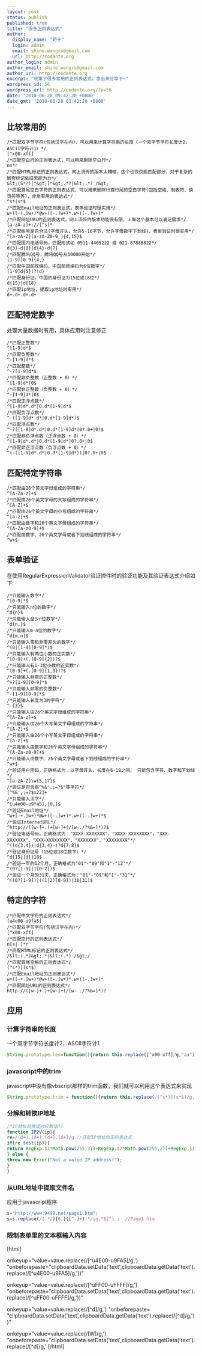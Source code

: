 ```yaml
---
layout: post
status: publish
published: true
title: "很多正则表达式"
author:
  display_name: "莳子"
  login: admin
  email: shine.wangrs@gmail.com
  url: http://codante.org
author_login: admin
author_email: shine.wangrs@gmail.com
author_url: http://codante.org
excerpt: "收集了很多常用的正则表达式，拿出来分享下~"
wordpress_id: 56
wordpress_url: http://codante.org/?p=56
date: '2010-06-28 09:42:20 +0800'
date_gmt: '2010-06-28 01:42:20 +0800'
---
```


## 比较常用的

```code
/*匹配双字节字符(包括汉字在内)，可以用来计算字符串的长度（一个双字节字符长度计2，ASCII字符计1）*/
[^x00-xff]
/*匹配空白行的正则表达式，可以用来删除空白行*/
ns*r
/*匹配HTML标记的正则表达式，网上流传的版本太糟糕，这个也仅仅能匹配部分，对于复杂的嵌套标记依旧无能为力*/
&lt;(S*?)[^&gt;]*&gt;.*?|&lt;.*? /&gt;
/*匹配首尾空白字符的正则表达式，可以用来删除行首行尾的空白字符(包括空格、制表符、换页符等等)，非常有用的表达式*/
^s*|s*$
/*匹配Email地址的正则表达式，表单验证时很实用*/
w+([-+.]w+)*@w+([-.]w+)*.w+([-.]w+)*
/*匹配网址URL的正则表达式，网上流传的版本功能很有限，上面这个基本可以满足需求*/
[a-zA-z]+://[^s]*
/*匹配帐号是否合法(字母开头，允许5-16字节，允许字母数字下划线)，表单验证时很实用*/
^[a-zA-Z][a-zA-Z0-9_]{4,15}$
/*匹配国内电话号码，匹配形式如 0511-4405222 或 021-87888822*/
d{3}-d{8}|d{4}-d{7}
/*匹配腾讯QQ号，腾讯QQ号从10000开始*/
[1-9][0-9]{4,}
/*匹配中国邮政编码，中国邮政编码为6位数字*/
[1-9]d{5}(?!d)
/*匹配身份证，中国的身份证为15位或18位*/
d{15}|d{18}
/*匹配ip地址，提取ip地址时有用*/
d+.d+.d+.d+
```

## 匹配特定数字

处理大量数据时有用，具体应用时注意修正

```code
/*匹配正整数*/
^[1-9]d*$
/*匹配负整数*/
^-[1-9]d*$
/*匹配整数*/
^-?[1-9]d*$
/*匹配非负整数（正整数 + 0）*/
^[1-9]d*|0$
/*匹配非正整数（负整数 + 0）*/
^-[1-9]d*|0$
/*匹配正浮点数*/
^[1-9]d*.d*|0.d*[1-9]d*$
/*匹配负浮点数*/
^-([1-9]d*.d*|0.d*[1-9]d*)$
/*匹配浮点数*/
^-?([1-9]d*.d*|0.d*[1-9]d*|0?.0+|0)$
/*匹配非负浮点数（正浮点数 + 0）*/
^[1-9]d*.d*|0.d*[1-9]d*|0?.0+|0$
/*匹配非正浮点数（负浮点数 + 0）*/
^(-([1-9]d*.d*|0.d*[1-9]d*))|0?.0+|0$
```

## 匹配特定字符串

```code
/*匹配由26个英文字母组成的字符串*/
^[A-Za-z]+$
/*匹配由26个英文字母的大写组成的字符串*/
^[A-Z]+$
/*匹配由26个英文字母的小写组成的字符串*/
^[a-z]+$
/*匹配由数字和26个英文字母组成的字符串*/
^[A-Za-z0-9]+$
/*匹配由数字、26个英文字母或者下划线组成的字符串*/
^w+$
```

## 表单验证

在使用RegularExpressionValidator验证控件时的验证功能及其验证表达式介绍如下:

```code
/*只能输入数字*/
^[0-9]*$
/*只能输入n位的数字*/
^d{n}$
/*只能输入至少n位数字*/
^d{n,}$
/*只能输入m-n位的数字*/
^d{m,n}$
/*只能输入零和非零开头的数字*/
^(0|[1-9][0-9]*)$
/*只能输入有两位小数的正实数*/
^[0-9]+(.[0-9]{2})?$
/*只能输入有1-3位小数的正实数*/
^[0-9]+(.[0-9]{1,3})?$
/*只能输入非零的正整数*/
^+?[1-9][0-9]*$
/*只能输入非零的负整数*/
^-[1-9][0-9]*$
/*只能输入长度为3的字符*/
^.{3}$
/*只能输入由26个英文字母组成的字符串*/
^[A-Za-z]+$
/*只能输入由26个大写英文字母组成的字符串*/
^[A-Z]+$
/*只能输入由26个小写英文字母组成的字符串*/
^[a-z]+$
/*只能输入由数字和26个英文字母组成的字符串*/
^[A-Za-z0-9]+$
/*只能输入由数字、26个英文字母或者下划线组成的字符串*/
^w+$
/*验证用户密码，正确格式为：以字母开头，长度在6-18之间， 只能包含字符、数字和下划线*/
^[a-zA-Z]\w{5,17}$
/*验证是否含有^%&',;=?$"等字符*/
[^%&',;=?$x22]+
/*只能输入汉字*/
^[u4e00-u9fa5],{0,}$
/*验证Email地址*/
^w+[-+.]w+)*@w+([-.]w+)*.w+([-.]w+)*$
/*验证InternetURL*/
^http://([w-]+.)+[w-]+(/[w-./?%&=]*)?$
/*验证电话号码，正确格式为："XXXX-XXXXXXX"，"XXXX-XXXXXXXX"，"XXX-XXXXXXX"，"XXX-XXXXXXXX"，"XXXXXXX"，"XXXXXXXX"*/
^((d{3,4})|d{3,4}-)?d{7,8}$
/*验证身份证号（15位或18位数字）*/
^d{15}|d{}18$
/*验证一年的12个月，正确格式为"01"-"09"和"1"-"12"*/
^(0?[1-9]|1[0-2])$
/*验证一个月的31天，正确格式为："01"-"09"和"1"-"31"*/
^((0?[1-9])|((1|2)[0-9])|30|31)$
```

## 特定的字符

```code
/*匹配中文字符的正则表达式*/
[u4e00-u9fa5]
/*匹配双字节字符(包括汉字在内)*/
[^x00-xff]
/*匹配空行的正则表达式*/
n[s| ]*r
/*匹配HTML标记的正则表达式*/
/&lt;(.*)&gt;.*|&lt;(.*) /&gt;/
/*匹配首尾空格的正则表达式*/
(^s*)|(s*$)
/*匹配Email地址的正则表达式*/
w+([-+.]w+)*@w+([-.]w+)*.w+([-.]w+)*
/*匹配网址URL的正则表达式*/
http://([w-]+.)+[w-]+(/[w- ./?%&=]*)?
```

## 应用

### 计算字符串的长度

一个双字节字符长度计2，ASCII字符计1

```javascript
String.prototype.len=function(){return this.replace([^x00-xff]/g,"aa").length;}
```

### javascript中的trim

javascript中没有像vbscript那样的trim函数，我们就可以利用这个表达式来实现

```javascript
String.prototype.trim = function(){return this.replace(/(^s*)|(s*$)/g, "");}
```

### 分解和转换IP地址

```javascript
/*IP地址转换成对应数值*/
function IP2V(ip){
re=/(d+).(d+).(d+).(d+)/g //匹配IP地址的正则表达式
if(re.test(ip)){
return RegExp.$1*Math.pow(255,3))+RegExp.$2*Math.pow(255,2))+RegExp.$3*255+RegExp.$4*1;
} else {
throw new Error("Not a valid IP address!");
}
}
```

### 从URL地址中提取文件名

应用于javascript程序

```javascript
s="http://www.9499.net/page1.htm";
s=s.replace(/(.*/){0,}([^.]+).*/ig,"$2") ;  //Page1.htm
```

### 限制表单里的文本框输入内容

[html]
  
onkeyup="value=value.replace(/[^u4E00-u9FA5]/g,') "onbeforepaste="clipboardData.setData('text',clipboardData.getData('text').replace(/[^u4E00-u9FA5]/g,'))"

onkeyup="value=value.replace(/[^uFF00-uFFFF]/g,') "onbeforepaste="clipboardData.setData('text',clipboardData.getData('text').replace(/[^uFF00-uFFFF]/g,'))"

onkeyup="value=value.replace(/[^d]/g,') "onbeforepaste= "clipboardData.setData('text',clipboardData.getData('text').replace(/[^d]/g,'))"

onkeyup="value=value.replace(/[W]/g,') "onbeforepaste="clipboardData.setData('text',clipboardData.getData('text').replace(/[^d]/g,'
[/html]